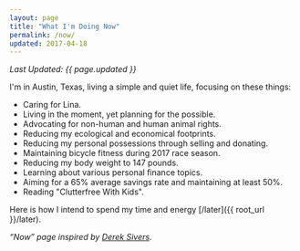 ```yaml
---
layout: page
title: "What I'm Doing Now"
permalink: /now/
updated: 2017-04-18
---
```

_Last Updated: {{ page.updated }}_

I'm in Austin, Texas, living a simple and quiet life, focusing on these things:

- Caring for Lina.
- Living in the moment, yet planning for the possible.
- Advocating for non-human and human animal rights.
- Reducing my ecological and economical footprints.
- Reducing my personal possessions through selling and donating.
- Maintaining bicycle fitness during 2017 race season.
- Reducing my body weight to 147 pounds.
- Learning about various personal finance topics.
- Aiming for a 65% average savings rate and maintaining at least 50%.
- Reading "Clutterfree With Kids".

Here is how I intend to spend my time and energy [/later]({{ root_url }}/later).

_“Now” page inspired by [Derek Sivers](https://sivers.org/nowff)._
